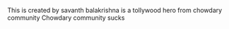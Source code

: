 This is created by savanth
balakrishna is a tollywood hero from chowdary community
Chowdary community sucks
